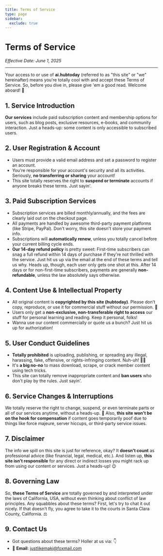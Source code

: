 ```yaml
---
title: Terms of Service
type: page
sidebar:
  exclude: true
---
```

# Terms of Service

*Effective Date: June 1, 2025*

---

Your access to or use of **ai.hubtoday** (referred to as "this site" or "we" hereinafter) means you're totally cool with and accept these Terms of Service. So, before you dive in, please give 'em a good read. Welcome aboard! 👋

## 1. Service Introduction
**Our services** include paid subscription content and membership options for users, such as blog posts, exclusive resources, e-books, and community interaction. Just a heads-up: some content is only accessible to subscribed users.

## 2. User Registration & Account
- Users must provide a valid email address and set a password to register an account.
- You're responsible for your account's security and all its activities. Seriously, **no transferring or sharing** your account!
- This site totally reserves the right to **suspend or terminate** accounts if anyone breaks these terms. Just sayin'.

## 3. Paid Subscription Services
- Subscription services are billed monthly/annually, and the fees are clearly laid out on the checkout page.
- All payments are handled by awesome third-party payment platforms (like Stripe, PayPal). Don't worry, this site doesn't store your payment info.
- Subscriptions will **automatically renew**, unless you totally cancel before your current billing cycle ends.
- **Our 14-day refund policy** is pretty sweet: First-time subscribers can snag a full refund within 14 days of purchase if they're not thrilled with the service. Just hit us up via the email at the end of these terms and tell us why. Heads up, though, each user only gets one shot at this. After 14 days or for non-first-time subscribers, payments are generally **non-refundable**, unless the law absolutely says otherwise.

## 4. Content Use & Intellectual Property
- All original content is **copyrighted by this site (hubtoday)**. Please don't copy, reproduce, or use it for commercial stuff without our permission. 🙏
- Users only get a **non-exclusive, non-transferable right to access** our stuff for personal learning and reading. Keep it personal, folks!
- Wanna use our content commercially or quote us a bunch? Just hit us up for authorization!

## 5. User Conduct Guidelines
- **Totally prohibited** is uploading, publishing, or spreading any illegal, harassing, fake, offensive, or rights-infringing content. Nuh-uh! 🙅‍♀️
- It's **a big no-no** to mass download, scrape, or crack member content using tech tricks.
- This site can totally remove inappropriate content and **ban users** who don't play by the rules. Just sayin'.

## 6. Service Changes & Interruptions
We totally reserve the right to change, suspend, or even terminate parts or all of our services anytime, without a heads-up. 😬 Also, **this site won't be on the hook for compensation** if content goes temporarily poof due to things like force majeure, server hiccups, or third-party service issues.

## 7. Disclaimer
The info we spill on this site is just for reference, okay? It **doesn't count** as professional advice (like financial, legal, medical, etc.). And listen up, **this site isn't responsible** for any direct or indirect losses you might rack up from using our content or services. Just a heads-up! 😉

## 8. Governing Law
So, **these Terms of Service** are totally governed by and interpreted under the laws of California, USA, without even thinking about conflict of law principles. Any squabbles about these terms? First, let's try to chat it out nicely. If that doesn't fly, you agree to take it to the courts in Santa Clara County, California. ⚖️

## 9. Contact Us
- Got questions about these terms? Holler at us via: 👇
- 📧 **Email**: [justlikemaki@foxmail.com](mailto:justlikemaki@foxmail.com)
